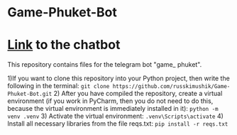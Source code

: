 # Game-Phuket-Bot
# [Link](https://t.me/game_phuket_bot) to the chatbot
This repository contains files for the telegram bot "game_ phuket".

1)If you want to clone this repository into your Python project, then write the following in the terminal:
          ```git clone https://github.com/russkimushik/Game-Phuket-Bot.git```
2) After you have compiled the repository, create a virtual environment (if you work in PyCharm, then you do not need to do this, because the virtual environment is immediately installed in it):
          ```python -m venv .venv```
3) Activate the virtual environment:
      ```.venv\Scripts\activate```
4) Install all necessary libraries from the file reqs.txt:
      ```pip install -r reqs.txt```
      
